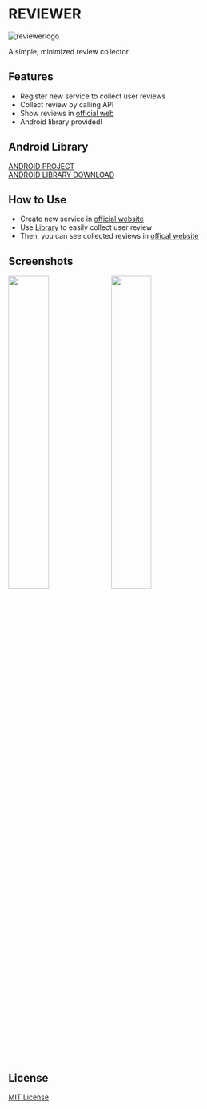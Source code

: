 # REVIEWER

![reviewerlogo](https://user-images.githubusercontent.com/8467374/79943909-24cb6080-84a5-11ea-82e6-784a7aaa99bf.png)  

A simple, minimized review collector.  

## Features
- Register new service to collect user reviews  
- Collect review by calling API  
- Show reviews in [official web](https://reviewer.devx.kr)  
- Android library provided!  

## Android Library
[ANDROID PROJECT](https://github.com/LIMECAKE/Reviewer/tree/master/Android)  
[ANDROID LIBRARY DOWNLOAD](https://github.com/LIMECAKE/Reviewer/releases)  

## How to Use
- Create new service in [official website](https://reviewer.devx.kr)  
- Use [Library](https://github.com/LIMECAKE/Reviewer/releases) to easily collect user review  
- Then, you can see collected reviews in [offical website](https://reviewer.devx.kr)  

## Screenshots

<div>
<img src="https://user-images.githubusercontent.com/8467374/79943905-23019d00-84a5-11ea-80f8-b2cf83376714.png" width="40%"></img>
<img src="https://user-images.githubusercontent.com/8467374/79943908-2432ca00-84a5-11ea-9041-d659c4c0ff9e.png" width="40%"></img>
</div>

## License
[MIT License](https://github.com/LIMECAKE/Reviewer/blob/master/LICENSE)
